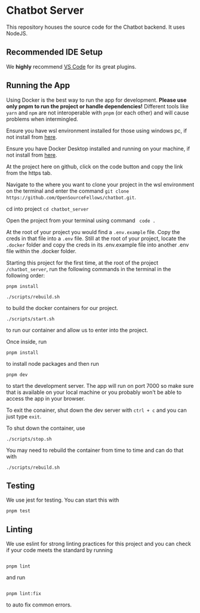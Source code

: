 # Chatbot Server

This repository houses the source code for the Chatbot backend. It uses NodeJS.

## Recommended IDE Setup

We **highly** recommend [VS Code](https://code.visualstudio.com/) for its great plugins. 

## Running the App

Using Docker is the best way to run the app for development. **Please use only pnpm to run the project or handle dependencies!** Different tools like `yarn` and `npm` are not interoperable with `pnpm` (or each other) and will cause problems when intermingled.

Ensure you have wsl environment installed for those using windows pc, if not install from [here](https://learn.microsoft.com/en-us/windows/wsl/install).

Ensure you have Docker Desktop installed and running on your machine, if not install from [here](https://docs.docker.com/desktop/).

At the project here on github, click on the code button and copy the link from the https tab.

Navigate to the where you want to clone your project in the wsl environment on the terminal and enter the command `git clone https://github.com/OpenSourceFellows/chatbot.git`.

cd into project ``` cd chatbot_server ```

Open the project from your terminal using command ` code .`

At the root of your project you would find a `.env.example` file. Copy the creds in that file into a `.env` file.
Still at the root of your project, locate the `.docker` folder and copy the creds in its .env.example file into another .env file within the .docker folder.

Starting this project for the first time, at the root of the project ```/chatbot_server```, run the following commands in the terminal in the following order:
```
pnpm install
```
```
./scripts/rebuild.sh
``` 

to build the docker containers for our project.

```
./scripts/start.sh
``` 

to run our container and allow us to enter into the project.

Once inside, run
```
pnpm install
```
to install node packages and then run

```
pnpm dev
```
to start the development server. The app will run on port 7000 so make sure that is available on your local machine or you probably won't be able to access the app in your browser.

To exit the conainer, shut down the dev server with `ctrl + c` and you can just type `exit`.

To shut down the container, use
```
./scripts/stop.sh
```
You may need to rebuild the container from time to time and can do that with
```
./scripts/rebuild.sh
```

## Testing
We use jest for testing. You can start this with
```
pnpm test
```

## Linting
We use eslint for strong linting practices for this project and you can check if your code meets the standard by running
```

pnpm lint
```
and run

```

pnpm lint:fix
```
to auto fix common errors.